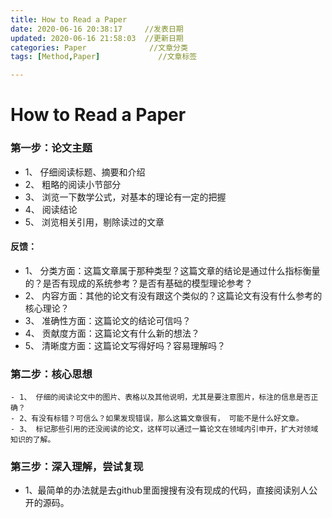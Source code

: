 ```yaml
---
title: How to Read a Paper
date: 2020-06-16 20:38:17     //发表日期
updated: 2020-06-16 21:58:03  //更新日期
categories: Paper              //文章分类
tags: [Method,Paper]             //文章标签

---
```


# How to Read a Paper

### 第一步：论文主题
   - 1、 仔细阅读标题、摘要和介绍
   - 2、 粗略的阅读小节部分
   - 3、 浏览一下数学公式，对基本的理论有一定的把握
   - 4、 阅读结论
   - 5、 浏览相关引用，剔除读过的文章

#### 反馈：
 - 1、 分类方面：这篇文章属于那种类型？这篇文章的结论是通过什么指标衡量的？是否有现成的系统参考？是否有基础的模型理论参考？
 - 2、 内容方面：其他的论文有没有跟这个类似的？这篇论文有没有什么参考的核心理论？
 - 3、 准确性方面：这篇论文的结论可信吗？
 - 4、 贡献度方面：这篇论文有什么新的想法？
 - 5、 清晰度方面：这篇论文写得好吗？容易理解吗？


### 第二步：核心思想
    - 1、 仔细的阅读论文中的图片、表格以及其他说明，尤其是要注意图片，标注的信息是否正确？
    - 2、有没有标错？可信么？如果发现错误，那么这篇文章很有， 可能不是什么好文章。
    - 3、 标记那些引用的还没阅读的论文，这样可以通过一篇论文在领域内引申开，扩大对领域知识的了解。

### 第三步：深入理解，尝试复现
  - 1、最简单的办法就是去github里面搜搜有没有现成的代码，直接阅读别人公开的源码。

